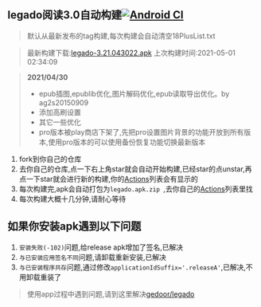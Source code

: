 ## legado阅读3.0自动构建[![Android CI](https://github.com/10bits/gedoor-Build/workflows/Android%20CI/badge.svg)](https://github.com/10bits/gedoor-Build/actions)

> 默认从最新发布的tag构建,每次构建会自动清空18PlusList.txt

> 最新构建下载:[legado-3.21.043022.apk](https://github.com/rainard/gedoor-Build/releases/download/legado-3.21.043022/legado-3.21.043022.apk) 上次构建时间:2021-05-01 02:34:09
<!--start-->
> **2021/04/30**
> * epub插图,epublib优化,图片解码优化,epub读取导出优化。by ag2s20150909
> * 添加高刷设置
> * 其它一些优化
> * pro版本被play商店下架了,先把pro设置图片背景的功能开放到所有版本,使用pro版本的可以使用备份恢复功能切换最新版本
<!--end-->
  
1. fork到你自己的仓库
2. 去你自己的仓库,点一下右上角star就会自动开始构建,已经star的点unstar,再点一下star就会进行新的构建,你的[Actions](https://github.com/10bits/gedoor-Build/actions)列表会有显示的
3. 每次构建完,apk会自动打包为`legado.apk.zip
`,去你自己的[Actions](https://github.com/10bits/gedoor-Build/actions)列表里找
4. 每次构建大概十几分钟,请耐心等待

## 如果你安装apk遇到以下问题

1. `安装失败(-102)`问题,给release apk增加了签名,已解决
2. `与已安装应用签名不同`问题,请卸载重新安装,已解决
3. `与已安装程序共存`问题,通过修改`applicationIdSuffix='.releaseA'`,已解决,不用卸载重装了
> 使用app过程中遇到问题,请到这里解决[gedoor/legado](https://github.com/gedoor/legado/issues)

